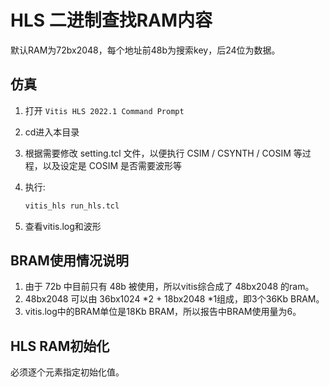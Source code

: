 # HLS 二进制查找RAM内容

默认RAM为72bx2048，每个地址前48b为搜索key，后24位为数据。

## 仿真
1. 打开 ```Vitis HLS 2022.1 Command Prompt```
2. cd进入本目录
3. 根据需要修改 setting.tcl 文件，以便执行 CSIM / CSYNTH / COSIM 等过程，以及设定是 COSIM 是否需要波形等
4. 执行:

   ```sh
   vitis_hls run_hls.tcl
   ```

5. 查看vitis.log和波形

## BRAM使用情况说明

1. 由于 72b 中目前只有 48b 被使用，所以vitis综合成了 48bx2048 的ram。
2. 48bx2048 可以由 36bx1024 *2 + 18bx2048 *1组成，即3个36Kb BRAM。
3. vitis.log中的BRAM单位是18Kb BRAM，所以报告中BRAM使用量为6。

## HLS RAM初始化

必须逐个元素指定初始化值。
